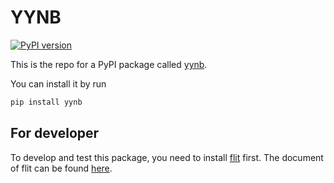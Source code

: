 # YYNB

[![PyPI version](https://badge.fury.io/py/yynb.svg)](https://badge.fury.io/py/yynb)

This is the repo for a PyPI package called [yynb](https://pypi.org/project/yynb/).

You can install it by run

```bash
pip install yynb
```

## For developer

To develop and test this package, you need to install [flit](https://pypi.org/project/flit/) first. The document of flit can be found [here](https://flit.readthedocs.io/en/latest/index.html).